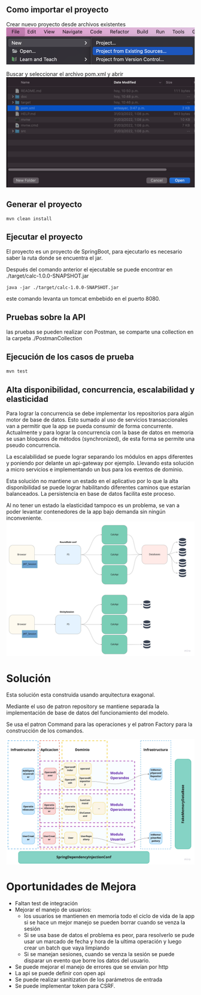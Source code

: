 ## Como importar el proyecto

Crear nuevo proyecto desde archivos existentes
![](doc/assets/OpenProject.png)

Buscar y seleccionar el archivo pom.xml y abrir 
![](doc/assets/AbirArchivo.png)

## Generar el proyecto
```shell
mvn clean install
```

## Ejecutar el proyecto

El proyecto es un proyecto de SpringBoot, para ejecutarlo
es necesario saber la ruta donde se encuentra el jar.

Después del comando anterior el ejecutable se puede encontrar
en ./target/calc-1.0.0-SNAPSHOT.jar
```shell
java -jar ./target/calc-1.0.0-SNAPSHOT.jar
```

este comando levanta un tomcat embebido en el puerto 8080.

## Pruebas sobre la API

las pruebas se pueden realizar con Postman, se comparte una collection
en la carpeta ./PostmanCollection

## Ejecución de los casos de prueba
```shell
mvn test
```

## Alta disponibilidad, concurrencia, escalabilidad y elasticidad
Para lograr la concurrencia se debe implementar los repositorios para algún
motor de base de datos. Esto sumado al uso de servicios transaccionales
van a permitir que la app se pueda consumir de forma concurrente.
Actualmente y para lograr la concurrencia con la base de datos en memoria
se usan bloqueos de métodos (synchronized), de esta forma se permite una
pseudo concurrencia.

La escalabilidad se puede lograr separando los módulos en apps diferentes
y poniendo por delante un api-gateway por ejemplo. Llevando esta solución
a micro servicios e implementando un bus para los eventos de dominio.

Esta solución no mantiene un estado en el aplicativo por lo que la alta
disponibilidad se puede lograr habilitando diferentes caminos
que estarían balanceados. La persistencia en base de datos facilita
este proceso.

Al no tener un estado la elasticidad tampoco es un problema, se van
a poder levantar contenedores de la app bajo demanda sin ningún
inconveniente.
![](doc/assets/Infra.jpg)

# Solución
Esta solución esta construida usando arquitectura exagonal.

Mediante el uso de patron repository se mantiene separada la
implementación de base de datos del funcionamiento del modelo.

Se usa el patron Command para las operaciones y el patron Factory
para la construcción de los comandos.

![](doc/assets/Clases.jpg)

# Oportunidades de Mejora
* Faltan test de integración
* Mejorar el manejo de usuarios:
  * los usuarios se mantienen en memoria todo el ciclo de vida de la app
    si se hace un mejor manejo se pueden borrar cuando se venza la sesión
  * Si se usa base de datos el problema es peor, para resolverlo se pude
    usar un marcado de fecha y hora de la ultima operación y luego crear
    un batch que vaya limpiando
  * Si se manejan sesiones, cuando se venza la sesión se puede disparar un
    evento que borre los datos del usuario.
* Se puede mejorar el manejo de errores que se envían por http
* La api se puede definir con open api
* Se puede realizar sanitization de los parámetros de entrada
* Se puede implementar token para CSRF.


